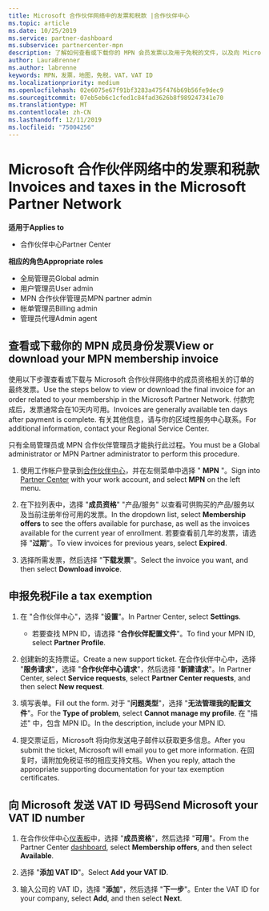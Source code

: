 ```yaml
---
title: Microsoft 合作伙伴网络中的发票和税款 |合作伙伴中心
ms.topic: article
ms.date: 10/25/2019
ms.service: partner-dashboard
ms.subservice: partnercenter-mpn
description: 了解如何查看或下载你的 MPN 会员发票以及用于免税的文件，以及向 Microsoft 发送你的 VAT ID 号。
author: LauraBrenner
ms.author: labrenne
keywords: MPN，发票，地图，免税，VAT，VAT ID
ms.localizationpriority: medium
ms.openlocfilehash: 02e6075e67f91bf3283a475f476b69b56fe9dec9
ms.sourcegitcommit: 07eb5eb6c1cfed1c84fad3626b8f989247341e70
ms.translationtype: MT
ms.contentlocale: zh-CN
ms.lasthandoff: 12/11/2019
ms.locfileid: "75004256"
---
```

# <a name="invoices-and-taxes-in-the-microsoft-partner-network"></a><span data-ttu-id="9b23e-104">Microsoft 合作伙伴网络中的发票和税款</span><span class="sxs-lookup"><span data-stu-id="9b23e-104">Invoices and taxes in the Microsoft Partner Network</span></span>

<span data-ttu-id="9b23e-105">**适用于**</span><span class="sxs-lookup"><span data-stu-id="9b23e-105">**Applies to**</span></span>

-  <span data-ttu-id="9b23e-106">合作伙伴中心</span><span class="sxs-lookup"><span data-stu-id="9b23e-106">Partner Center</span></span>

<span data-ttu-id="9b23e-107">**相应的角色**</span><span class="sxs-lookup"><span data-stu-id="9b23e-107">**Appropriate roles**</span></span>
-   <span data-ttu-id="9b23e-108">全局管理员</span><span class="sxs-lookup"><span data-stu-id="9b23e-108">Global admin</span></span>
-   <span data-ttu-id="9b23e-109">用户管理员</span><span class="sxs-lookup"><span data-stu-id="9b23e-109">User admin</span></span>
-   <span data-ttu-id="9b23e-110">MPN 合作伙伴管理员</span><span class="sxs-lookup"><span data-stu-id="9b23e-110">MPN partner admin</span></span>
-   <span data-ttu-id="9b23e-111">帐单管理员</span><span class="sxs-lookup"><span data-stu-id="9b23e-111">Billing admin</span></span>
-   <span data-ttu-id="9b23e-112">管理员代理</span><span class="sxs-lookup"><span data-stu-id="9b23e-112">Admin agent</span></span>

## <a name="view-or-download-your-mpn-membership-invoice"></a><span data-ttu-id="9b23e-113">查看或下载你的 MPN 成员身份发票</span><span class="sxs-lookup"><span data-stu-id="9b23e-113">View or download your MPN membership invoice</span></span>

<span data-ttu-id="9b23e-114">使用以下步骤查看或下载与 Microsoft 合作伙伴网络中的成员资格相关的订单的最终发票。</span><span class="sxs-lookup"><span data-stu-id="9b23e-114">Use the steps below to view or download the final invoice for an order related to your membership in the Microsoft Partner Network.</span></span> <span data-ttu-id="9b23e-115">付款完成后，发票通常会在10天内可用。</span><span class="sxs-lookup"><span data-stu-id="9b23e-115">Invoices are generally available ten days after payment is complete.</span></span> <span data-ttu-id="9b23e-116">有关其他信息，请与你的区域性服务中心联系。</span><span class="sxs-lookup"><span data-stu-id="9b23e-116">For additional information, contact your Regional Service Center.</span></span>  

<span data-ttu-id="9b23e-117">只有全局管理员或 MPN 合作伙伴管理员才能执行此过程。</span><span class="sxs-lookup"><span data-stu-id="9b23e-117">You must be a Global administrator or MPN Partner administrator to perform this procedure.</span></span> 

1.  <span data-ttu-id="9b23e-118">使用工作帐户登录到[合作伙伴中心](https://partner.microsoft.com/dashboard/home)，并在左侧菜单中选择 " **MPN** "。</span><span class="sxs-lookup"><span data-stu-id="9b23e-118">Sign into [Partner Center](https://partner.microsoft.com/dashboard/home) with your work account, and select **MPN** on the left menu.</span></span>

4.  <span data-ttu-id="9b23e-119">在下拉列表中，选择 "**成员资格**" "产品/服务" 以查看可供购买的产品/服务以及当前注册年份可用的发票。</span><span class="sxs-lookup"><span data-stu-id="9b23e-119">In the dropdown list, select **Membership offers** to see the offers available for purchase, as well as the invoices available for the current year of enrollment.</span></span> <span data-ttu-id="9b23e-120">若要查看前几年的发票，请选择 "**过期**"。</span><span class="sxs-lookup"><span data-stu-id="9b23e-120">To view invoices for previous years, select **Expired**.</span></span>

6.  <span data-ttu-id="9b23e-121">选择所需发票，然后选择 "**下载发票**"。</span><span class="sxs-lookup"><span data-stu-id="9b23e-121">Select the invoice you want, and then select **Download invoice**.</span></span> 

## <a name="file-a-tax-exemption"></a><span data-ttu-id="9b23e-122">申报免税</span><span class="sxs-lookup"><span data-stu-id="9b23e-122">File a tax exemption</span></span>

1.  <span data-ttu-id="9b23e-123">在 "合作伙伴中心"，选择 "**设置**"。</span><span class="sxs-lookup"><span data-stu-id="9b23e-123">In Partner Center, select **Settings**.</span></span>
    - <span data-ttu-id="9b23e-124">若要查找 MPN ID，请选择 "**合作伙伴配置文件**"。</span><span class="sxs-lookup"><span data-stu-id="9b23e-124">To find your MPN ID, select **Partner Profile**.</span></span>

2.  <span data-ttu-id="9b23e-125">创建新的支持票证。</span><span class="sxs-lookup"><span data-stu-id="9b23e-125">Create a new support ticket.</span></span> <span data-ttu-id="9b23e-126">在合作伙伴中心中，选择 "**服务请求**"，选择 "**合作伙伴中心请求**"，然后选择 "**新建请求**"。</span><span class="sxs-lookup"><span data-stu-id="9b23e-126">In Partner Center, select **Service requests**, select **Partner Center requests**, and then select **New request**.</span></span>

3.  <span data-ttu-id="9b23e-127">填写表单。</span><span class="sxs-lookup"><span data-stu-id="9b23e-127">Fill out the form.</span></span> <span data-ttu-id="9b23e-128">对于 "**问题类型**"，选择 "**无法管理我的配置文件**"。</span><span class="sxs-lookup"><span data-stu-id="9b23e-128">For the **Type of problem**, select **Cannot manage my profile**.</span></span> <span data-ttu-id="9b23e-129">在 "描述" 中，包含 MPN ID。</span><span class="sxs-lookup"><span data-stu-id="9b23e-129">In the description, include your MPN ID.</span></span>

4.  <span data-ttu-id="9b23e-130">提交票证后，Microsoft 将向你发送电子邮件以获取更多信息。</span><span class="sxs-lookup"><span data-stu-id="9b23e-130">After you submit the ticket, Microsoft will email you to get more information.</span></span> <span data-ttu-id="9b23e-131">在回复时，请附加免税证书的相应支持文档。</span><span class="sxs-lookup"><span data-stu-id="9b23e-131">When you reply, attach the appropriate supporting documentation for your tax exemption certificates.</span></span>

## <a name="send-microsoft-your-vat-id-number"></a><span data-ttu-id="9b23e-132">向 Microsoft 发送 VAT ID 号码</span><span class="sxs-lookup"><span data-stu-id="9b23e-132">Send Microsoft your VAT ID number</span></span>

1.  <span data-ttu-id="9b23e-133">在合作伙伴中心[仪表板](https://partner.microsoft.com/dashboard/home)中，选择 "**成员资格**"，然后选择 "**可用**"。</span><span class="sxs-lookup"><span data-stu-id="9b23e-133">From the Partner Center [dashboard](https://partner.microsoft.com/dashboard/home), select **Membership offers**, and then select **Available**.</span></span> 

2.  <span data-ttu-id="9b23e-134">选择 "**添加 VAT ID**"。</span><span class="sxs-lookup"><span data-stu-id="9b23e-134">Select **Add your VAT ID**.</span></span> 

3.  <span data-ttu-id="9b23e-135">输入公司的 VAT ID，选择 "**添加**"，然后选择 "**下一步**"。</span><span class="sxs-lookup"><span data-stu-id="9b23e-135">Enter the VAT ID for your company, select **Add**, and then select **Next**.</span></span> 

